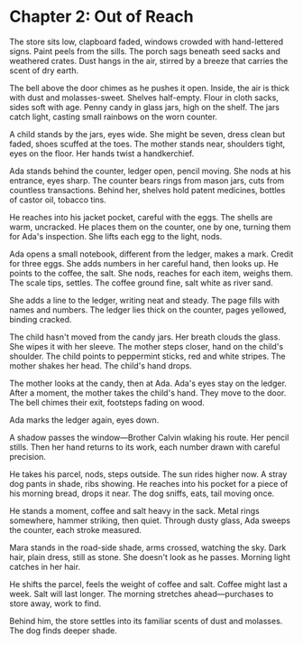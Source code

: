 # Chapter 2: Out of Reach

The store sits low, clapboard faded, windows crowded with hand-lettered signs. Paint peels from the sills. The porch sags beneath seed sacks and weathered crates. Dust hangs in the air, stirred by a breeze that carries the scent of dry earth.

The bell above the door chimes as he pushes it open. Inside, the air is thick with dust and molasses-sweet. Shelves half-empty. Flour in cloth sacks, sides soft with age. Penny candy in glass jars, high on the shelf. The jars catch light, casting small rainbows on the worn counter.

A child stands by the jars, eyes wide. She might be seven, dress clean but faded, shoes scuffed at the toes. The mother stands near, shoulders tight, eyes on the floor. Her hands twist a handkerchief.

Ada stands behind the counter, ledger open, pencil moving. She nods at his entrance, eyes sharp. The counter bears rings from mason jars, cuts from countless transactions. Behind her, shelves hold patent medicines, bottles of castor oil, tobacco tins.

He reaches into his jacket pocket, careful with the eggs. The shells are warm, uncracked. He places them on the counter, one by one, turning them for Ada's inspection. She lifts each egg to the light, nods.

Ada opens a small notebook, different from the ledger, makes a mark. Credit for three eggs. She adds numbers in her careful hand, then looks up. He points to the coffee, the salt. She nods, reaches for each item, weighs them. The scale tips, settles. The coffee ground fine, salt white as river sand.

She adds a line to the ledger, writing neat and steady. The page fills with names and numbers. The ledger lies thick on the counter, pages yellowed, binding cracked.

The child hasn't moved from the candy jars. Her breath clouds the glass. She wipes it with her sleeve. The mother steps closer, hand on the child's shoulder. The child points to peppermint sticks, red and white stripes. The mother shakes her head. The child's hand drops.

The mother looks at the candy, then at Ada. Ada's eyes stay on the ledger. After a moment, the mother takes the child's hand. They move to the door. The bell chimes their exit, footsteps fading on wood.

Ada marks the ledger again, eyes down.

A shadow passes the window—Brother Calvin wlaking his route. Her pencil stills. Then her hand returns to its work, each number drawn with careful precision.

He takes his parcel, nods, steps outside. The sun rides higher now. A stray dog pants in shade, ribs showing. He reaches into his pocket for a piece of his morning bread, drops it near. The dog sniffs, eats, tail moving once.

He stands a moment, coffee and salt heavy in the sack. Metal rings somewhere, hammer striking, then quiet. Through dusty glass, Ada sweeps the counter, each stroke measured.

Mara stands in the road-side shade, arms crossed, watching the sky. Dark hair, plain dress, still as stone. She doesn't look as he passes. Morning light catches in her hair.

He shifts the parcel, feels the weight of coffee and salt. Coffee might last a week. Salt will last longer. The morning stretches ahead—purchases to store away, work to find.

Behind him, the store settles into its familiar scents of dust and molasses. The dog finds deeper shade. 